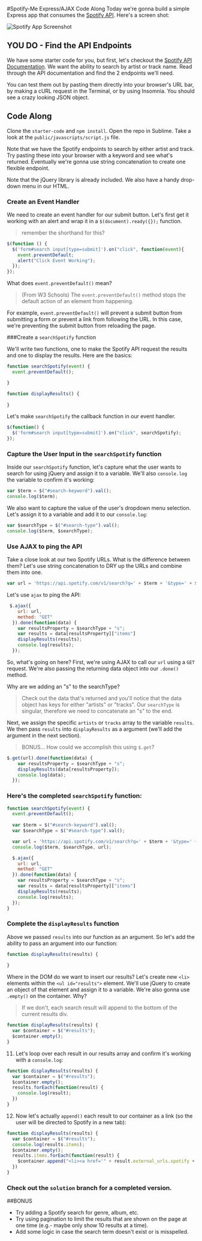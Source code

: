#Spotify-Me Express/AJAX Code Along
Today we're gonna build a simple Express app that consumes the [Spotify API](https://developer.spotify.com/). Here's a screen shot:


![Spotify App Screenshot](screenshot.png)


## YOU DO - Find the API Endpoints
We have some starter code for you, but first, let's checkout the [Spotify API Documentation](https://developer.spotify.com/). We want the ability to search by artist or track name. Read through the API documentation and find the 2 endpoints we'll need. 

You can test them out by pasting them directly into your browser's URL bar, by making a cURL request in the Terminal, or by using Insomnia. You should see a crazy looking JSON object. 

## Code Along

Clone the `starter-code` and `npm install`. Open the repo in Sublime. Take a look at the `public/javascripts/script.js` file. 

Note that we have the Spotify endpoints to search by either artist and track. Try pasting these into your browser with a keyword and see what's returned. Eventually we're gonna use string concatenation to create one flexible endpoint.

Note that the jQuery library is already included. We also have a handy drop-down menu in our HTML.

### Create an Event Handler

We need to create an event handler for our submit button. Let's first get it working with an alert and wrap it in a `$(document).ready({});` function.
>remember the shorthand for this?

```js
$(function () {
  $('form#search input[type=submit]').on("click", function(event){
    event.preventDefault;
    alert("Click Event Working");
  });
});
```

What does `event.preventDefault()` mean?

>(From W3 Schools) The `event.preventDefault()` method stops the default action of an element from happening.
	
For example, `event.preventDefault()` will prevent a submit button from submitting a form or prevent a link from following the URL. In this case, we're preventing the submit button from reloading the page.


###Create a `searchSpotify` function

We'll write two functions, one to make the Spotify API request the results and one to display the results. Here are the basics:

```js
function searchSpotify(event) {
  event.preventDefault(); 

}

function displayResults() {
 
}
```


Let's make `searchSpotify` the callback function in our event handler.

```js
$(function() {
  $('form#search input[type=submit]').on("click", searchSpotify);
});
```

### Capture the User Input in the `searchSpotify` function
Inside our `searchSpotify` function, let's capture what the user wants to search for using jQuery and assign it to a variable. We'll also `console.log` the variable to confirm it's working:

```js
var $term = $("#search-keyword").val();
console.log($term);
```

We also want to capture the value of the user's dropdown menu selection. Let's assign it to a variable and add it to our `console.log`:

```js
var $searchType = $("#search-type").val();
console.log($term, $searchType);
```

### Use AJAX to ping the API
Take a close look at our two Spotify URLs. What is the difference between them? Let's use string concatenation to DRY up the URLs and combine them into one.

```js
var url = 'https://api.spotify.com/v1/search?q=' + $term + '&type=' + $searchType
```

Let's use `ajax` to ping the API:

```js
 $.ajax({
    url: url,
    method: "GET"
  }).done(function(data) {
    var resultsProperty = $searchType + "s";
    var results = data[resultsProperty]["items"]
    displayResults(results);
    console.log(results);
  });
```

So, what's going on here? First, we're using AJAX to call our `url` using a `GET` request. We're also passing the returning data object into our `.done()` method. 

Why are we adding an "s" to the searchType? 
>Check out the data that's returned and you'll notice that the data object has keys for either "artists" or "tracks". Our `searchType` is singular, therefore we need to concatenate an "s" to the end.

Next, we assign the specific `artists` or `tracks` array to the variable `results`. We then pass `results` into `displayResults` as a argument (we'll add the argument in the next section).

>BONUS... How could we accomplish this using `$.get`?

```js
$.get(url).done(function(data) {
    var resultsProperty = $searchType + "s";
    displayResults(data[resultsProperty]);
    console.log(data);
  }); 
```

### Here's the completed `searchSpotify` function:

```javascript
function searchSpotify(event) {
  event.preventDefault(); 
  
  var $term = $("#search-keyword").val();
  var $searchType = $("#search-type").val();

  var url = 'https://api.spotify.com/v1/search?q=' + $term + '&type=' + $searchType
  console.log($term, $searchType, url);

  $.ajax({
    url: url,
    method: "GET"
  }).done(function(data) {
    var resultsProperty = $searchType + "s";
    var results = data[resultsProperty]["items"]
    displayResults(results);
    console.log(results);
  });
}
```

### Complete the `displayResults` function

Above we passed `results` into our function as an argument. So let's add the ability to pass an argument into our function:

```js
function displayResults(results) {
  
}
```

Where in the DOM do we want to insert our results? Let's create new `<li>` elements within the `<ul id="results">` element. We'll use jQuery to create an object of that element and assign it to a variable. We're also gonna use `.empty()` on the container. Why?

>If we don't, each search result will append to the bottom of the current results div.

```js
function displayResults(results) {
  var $container = $("#results");
  $container.empty();  
}
```

11) Let's loop over each result in our results array and confirm it's working with a `console.log`:

```js
function displayResults(results) {
  var $container = $("#results");
  $container.empty();
  results.forEach(function(result) {
    console.log(result);
  })
}
```

12) Now let's actually `append()` each result to our container as a link (so the user will be directed to Spotify in a new tab):

```js
function displayResults(results) {
  var $container = $("#results");
  console.log(results.items);
  $container.empty();
  results.items.forEach(function(result) {
    $container.append("<li><a href='" + result.external_urls.spotify + "' target='_blank'>" + result.name + "</a></li>");
  })
}
```

### Check out the `solution` branch for a completed version.

##BONUS

- Try adding a Spotify search for genre, album, etc.
- Try using pagination to limit the results that are shown on the page at one time (e.g.- maybe only show 10 results at a time).
- Add some logic in case the search term doesn't exist or is misspelled.
